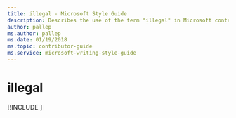 ```yaml
---
title: illegal - Microsoft Style Guide
description: Describes the use of the term "illegal" in Microsoft content.
author: pallep
ms.author: pallep
ms.date: 01/19/2018
ms.topic: contributor-guide
ms.service: microsoft-writing-style-guide
---
```


# illegal

[!INCLUDE [<Illegal>](<~/../includes/illegal.md>)]

